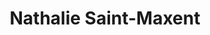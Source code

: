 ---
title: "Nathalie Saint-Maxent"
url: /viellenave-de-navarrenx/nathalie-saint-maxent/
shop: bijoux
---